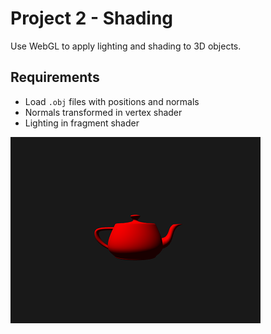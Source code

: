 # Project 2 - Shading

Use WebGL to apply lighting and shading to 3D objects.

## Requirements

- Load `.obj` files with positions and normals   
- Normals transformed in vertex shader  
- Lighting in fragment shader  

![alt text](image.png)
